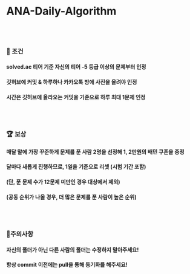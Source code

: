 # ANA-Daily-Algorithm
<br/>

<br/>

### 💭 조건

#### solved.ac 티어 기준 자신의 티어 -5 등급 이상의 문제부터 인정

#### 깃허브에 커밋 & 하루하나 카카오톡 방에 사진을 올려야 인정

#### 시간은 깃허브에 올라오는 커밋을 기준으로 하루 최대 1문제 인정

<br/>

<br/>

### 🏆 보상

#### 매달 말에 가장 꾸준하게 문제를 푼 사람 2명을 선정해 1, 2만원의 배민 쿠폰을 증정 

#### 달마다 새롭게 진행하므로, 1일을 기준으로 리셋 (시험 기간 포함)

#### (단, 푼 문제 수가 12문제 미만인 경우 대상에서 제외)

#### (공동 순위가 나올 경우, 더 많은 문제를 푼 사람이 높은 순위)

<br/>

<br/>

### 🚫주의사항

#### 자신의 폴더가 아닌 다른 사람의 폴더는 수정하지 말아주세요!

#### 항상 commit 이전에는 pull을 통해 동기화를 해주세요!

